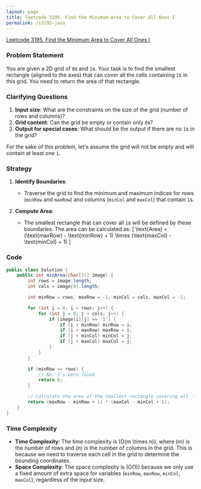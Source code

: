 ```yaml
---
layout: page
title: leetcode 3195. Find the Minimum Area to Cover All Ones I
permalink: /s3195-java
---
```

[Leetcode 3195. Find the Minimum Area to Cover All Ones I](https://algoadvance.github.io/algoadvance/l3195)
### Problem Statement

You are given a 2D grid of `0`s and `1`s. Your task is to find the smallest rectangle (aligned to the axes) that can cover all the cells containing `1`s in this grid. You need to return the area of that rectangle.

### Clarifying Questions

1. **Input size**: What are the constraints on the size of the grid (number of rows and columns)?
2. **Grid content**: Can the grid be empty or contain only `0`s?
3. **Output for special cases**: What should be the output if there are no `1`s in the grid?

For the sake of this problem, let's assume the grid will not be empty and will contain at least one `1`.

### Strategy

1. **Identify Boundaries**: 
    - Traverse the grid to find the minimum and maximum indices for rows (`minRow` and `maxRow`) and columns (`minCol` and `maxCol`) that contain `1`s.
    
2. **Compute Area**:
    - The smallest rectangle that can cover all `1`s will be defined by these boundaries. The area can be calculated as:
      \[
      \text{Area} = (\text{maxRow} - \text{minRow} + 1) \times (\text{maxCol} - \text{minCol} + 1)
      \]

### Code

```java
public class Solution {
    public int minArea(char[][] image) {
        int rows = image.length;
        int cols = image[0].length;

        int minRow = rows, maxRow = -1, minCol = cols, maxCol = -1;

        for (int i = 0; i < rows; i++) {
            for (int j = 0; j < cols; j++) {
                if (image[i][j] == '1') {
                    if (i < minRow) minRow = i;
                    if (i > maxRow) maxRow = i;
                    if (j < minCol) minCol = j;
                    if (j > maxCol) maxCol = j;
                }
            }
        }

        if (minRow == rows) {
            // No '1's were found
            return 0;
        }

        // Calculate the area of the smallest rectangle covering all '1's
        return (maxRow - minRow + 1) * (maxCol - minCol + 1);
    }
}
```

### Time Complexity

- **Time Complexity**: The time complexity is \(O(m \times n)\), where \(m\) is the number of rows and \(n\) is the number of columns in the grid. This is because we need to traverse each cell in the grid to determine the bounding coordinates.
- **Space Complexity**: The space complexity is \(O(1)\) because we only use a fixed amount of extra space for variables (`minRow`, `maxRow`, `minCol`, `maxCol`), regardless of the input size.